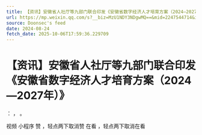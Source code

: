 ```yaml
---
title: 【资讯】安徽省人社厅等九部门联合印发《安徽省数字经济人才培育方案（2024—2027年）》
url: https://mp.weixin.qq.com/s?__biz=MzU1NDY3NDgwMQ==&mid=2247544714&idx=3&sn=6b80266eef55d5250acfe8cb350c5c20
source: Doonsec's feed
date: 2024-08-24
fetch_date: 2025-10-06T17:59:36.229709
---
```


# 【资讯】安徽省人社厅等九部门联合印发《安徽省数字经济人才培育方案（2024—2027年）》

：
，
。

视频
小程序
赞
，轻点两下取消赞
在看
，轻点两下取消在看